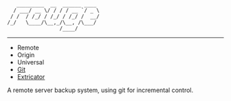 	   _________  __  ______ ____ 
	  / ___/ __ \/ / / / __ `/ _ \
	 / /  / /_/ / /_/ / /_/ /  __/
	/_/   \____/\__,_/\__, /\___/ 
	                 /____/       
---
* Remote
* Origin
* Universal
* [Git][git]
* [Extricator][extricate]

A remote server backup system, using git for incremental control.

[git]: http://git-scm.org
[extricate]: http://google.com/search?q=define:extricate "Definition of Extricate"
